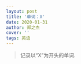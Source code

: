 ```yaml
---
layout: post
title: '单词：X'
date: 2020-01-31
author: 郑之杰
cover: ''
tags: 英语
---
```


> 记录以“X”为开头的单词.





